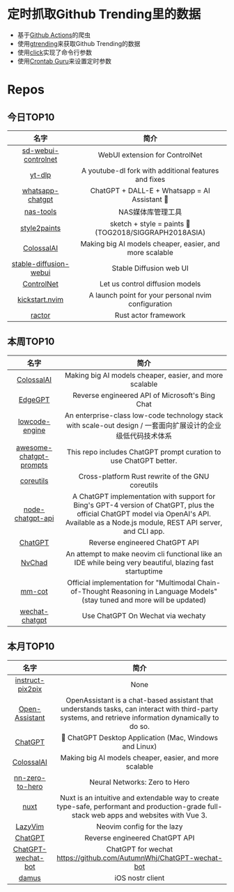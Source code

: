 # 定时抓取Github Trending里的数据
* 基于[Github Actions](https://docs.github.com/en/actions)的爬虫
* 使用[gtrending](https://github.com/hedythedev/gtrending)来获取Github Trending的数据
* 使用[click](https://github.com/pallets/click)实现了命令行参数
* 使用[Crontab Guru](https://crontab.guru/)来设置定时参数

# Repos
## 今日TOP10 
<!-- START OF DAILY_TOP10_REPOS -->
| 名字 | 简介 |
| :----: | :----: |
| [sd-webui-controlnet](https://github.com/Mikubill/sd-webui-controlnet) | WebUI extension for ControlNet |
| [yt-dlp](https://github.com/yt-dlp/yt-dlp) | A youtube-dl fork with additional features and fixes |
| [whatsapp-chatgpt](https://github.com/askrella/whatsapp-chatgpt) | ChatGPT + DALL-E + Whatsapp = AI Assistant 🚀 |
| [nas-tools](https://github.com/NAStool/nas-tools) | NAS媒体库管理工具 |
| [style2paints](https://github.com/lllyasviel/style2paints) | sketch + style = paints 🎨 (TOG2018/SIGGRAPH2018ASIA) |
| [ColossalAI](https://github.com/hpcaitech/ColossalAI) | Making big AI models cheaper, easier, and more scalable |
| [stable-diffusion-webui](https://github.com/AUTOMATIC1111/stable-diffusion-webui) | Stable Diffusion web UI |
| [ControlNet](https://github.com/lllyasviel/ControlNet) | Let us control diffusion models |
| [kickstart.nvim](https://github.com/nvim-lua/kickstart.nvim) | A launch point for your personal nvim configuration |
| [ractor](https://github.com/slawlor/ractor) | Rust actor framework |
<!-- END OF DAILY_TOP10_REPOS -->

## 本周TOP10
<!-- START OF WEEKLY_TOP10_REPOS -->
| 名字 | 简介 |
| :----: | :----: |
| [ColossalAI](https://github.com/hpcaitech/ColossalAI) | Making big AI models cheaper, easier, and more scalable |
| [EdgeGPT](https://github.com/acheong08/EdgeGPT) | Reverse engineered API of Microsoft's Bing Chat |
| [lowcode-engine](https://github.com/alibaba/lowcode-engine) | An enterprise-class low-code technology stack with scale-out design / 一套面向扩展设计的企业级低代码技术体系 |
| [awesome-chatgpt-prompts](https://github.com/f/awesome-chatgpt-prompts) | This repo includes ChatGPT prompt curation to use ChatGPT better. |
| [coreutils](https://github.com/uutils/coreutils) | Cross-platform Rust rewrite of the GNU coreutils |
| [node-chatgpt-api](https://github.com/waylaidwanderer/node-chatgpt-api) | A ChatGPT implementation with support for Bing's GPT-4 version of ChatGPT, plus the official ChatGPT model via OpenAI's API. Available as a Node.js module, REST API server, and CLI app. |
| [ChatGPT](https://github.com/acheong08/ChatGPT) | Reverse engineered ChatGPT API |
| [NvChad](https://github.com/NvChad/NvChad) | An attempt to make neovim cli functional like an IDE while being very beautiful, blazing fast startuptime |
| [mm-cot](https://github.com/amazon-science/mm-cot) | Official implementation for "Multimodal Chain-of-Thought Reasoning in Language Models" (stay tuned and more will be updated) |
| [wechat-chatgpt](https://github.com/fuergaosi233/wechat-chatgpt) | Use ChatGPT On Wechat via wechaty |
<!-- END OF WEEKLY_TOP10_REPOS -->

## 本月TOP10
<!-- START OF MONTHLY_TOP10_REPOS -->
| 名字 | 简介 |
| :----: | :----: |
| [instruct-pix2pix](https://github.com/timothybrooks/instruct-pix2pix) | None |
| [Open-Assistant](https://github.com/LAION-AI/Open-Assistant) | OpenAssistant is a chat-based assistant that understands tasks, can interact with third-party systems, and retrieve information dynamically to do so. |
| [ChatGPT](https://github.com/lencx/ChatGPT) | 🔮 ChatGPT Desktop Application (Mac, Windows and Linux) |
| [ColossalAI](https://github.com/hpcaitech/ColossalAI) | Making big AI models cheaper, easier, and more scalable |
| [nn-zero-to-hero](https://github.com/karpathy/nn-zero-to-hero) | Neural Networks: Zero to Hero |
| [nuxt](https://github.com/nuxt/nuxt) | Nuxt is an intuitive and extendable way to create type-safe, performant and production-grade full-stack web apps and websites with Vue 3. |
| [LazyVim](https://github.com/LazyVim/LazyVim) | Neovim config for the lazy |
| [ChatGPT](https://github.com/acheong08/ChatGPT) | Reverse engineered ChatGPT API |
| [ChatGPT-wechat-bot](https://github.com/AutumnWhj/ChatGPT-wechat-bot) | ChatGPT for wechat https://github.com/AutumnWhj/ChatGPT-wechat-bot |
| [damus](https://github.com/damus-io/damus) | iOS nostr client |
<!-- END OF MONTHLY_TOP10_REPOS -->
